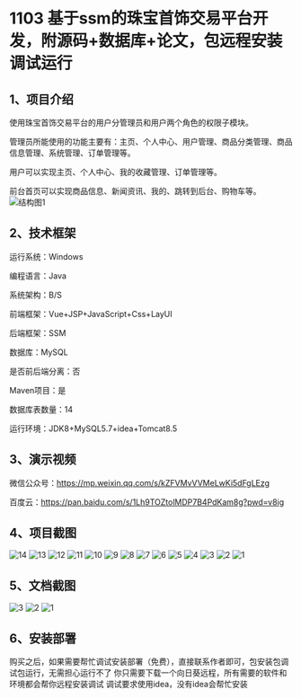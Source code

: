 # 1103 基于ssm的珠宝首饰交易平台开发，附源码+数据库+论文，包远程安装调试运行

## 1、项目介绍

使用珠宝首饰交易平台的用户分管理员和用户两个角色的权限子模块。

管理员所能使用的功能主要有：主页、个人中心、用户管理、商品分类管理、商品信息管理、系统管理、订单管理等。

用户可以实现主页、个人中心、我的收藏管理、订单管理等。

前台首页可以实现商品信息、新闻资讯、我的、跳转到后台、购物车等。
![结构图1](https://javabscode.github.io/picx-images-hosting/1103-基于ssm的珠宝首饰交易平台开发-附源码+数据库+论文-包远程安装调试运行-其他截图/结构图1.webp)

## 2、技术框架

运行系统：Windows

编程语言：Java

系统架构：B/S

前端框架：Vue+JSP+JavaScript+Css+LayUI

后端框架：SSM

数据库：MySQL

是否前后端分离：否

Maven项目：是

数据库表数量：14

运行环境：JDK8+MySQL5.7+idea+Tomcat8.5

## 3、演示视频

微信公众号：https://mp.weixin.qq.com/s/kZFVMvVVMeLwKi5dFgLEzg 

百度云：https://pan.baidu.com/s/1Lh9TOZtolMDP7B4PdKam8g?pwd=v8ig

## 4、项目截图 

![14](https://javabscode.github.io/picx-images-hosting/1103-基于ssm的珠宝首饰交易平台开发-附源码+数据库+论文-包远程安装调试运行-运行截图/14.webp)
![13](https://javabscode.github.io/picx-images-hosting/1103-基于ssm的珠宝首饰交易平台开发-附源码+数据库+论文-包远程安装调试运行-运行截图/13.webp)
![12](https://javabscode.github.io/picx-images-hosting/1103-基于ssm的珠宝首饰交易平台开发-附源码+数据库+论文-包远程安装调试运行-运行截图/12.webp)
![11](https://javabscode.github.io/picx-images-hosting/1103-基于ssm的珠宝首饰交易平台开发-附源码+数据库+论文-包远程安装调试运行-运行截图/11.webp)
![10](https://javabscode.github.io/picx-images-hosting/1103-基于ssm的珠宝首饰交易平台开发-附源码+数据库+论文-包远程安装调试运行-运行截图/10.webp)
![9](https://javabscode.github.io/picx-images-hosting/1103-基于ssm的珠宝首饰交易平台开发-附源码+数据库+论文-包远程安装调试运行-运行截图/9.webp)
![8](https://javabscode.github.io/picx-images-hosting/1103-基于ssm的珠宝首饰交易平台开发-附源码+数据库+论文-包远程安装调试运行-运行截图/8.webp)
![7](https://javabscode.github.io/picx-images-hosting/1103-基于ssm的珠宝首饰交易平台开发-附源码+数据库+论文-包远程安装调试运行-运行截图/7.webp)
![6](https://javabscode.github.io/picx-images-hosting/1103-基于ssm的珠宝首饰交易平台开发-附源码+数据库+论文-包远程安装调试运行-运行截图/6.webp)
![5](https://javabscode.github.io/picx-images-hosting/1103-基于ssm的珠宝首饰交易平台开发-附源码+数据库+论文-包远程安装调试运行-运行截图/5.webp)
![4](https://javabscode.github.io/picx-images-hosting/1103-基于ssm的珠宝首饰交易平台开发-附源码+数据库+论文-包远程安装调试运行-运行截图/4.webp)
![3](https://javabscode.github.io/picx-images-hosting/1103-基于ssm的珠宝首饰交易平台开发-附源码+数据库+论文-包远程安装调试运行-运行截图/3.webp)
![2](https://javabscode.github.io/picx-images-hosting/1103-基于ssm的珠宝首饰交易平台开发-附源码+数据库+论文-包远程安装调试运行-运行截图/2.webp)
![1](https://javabscode.github.io/picx-images-hosting/1103-基于ssm的珠宝首饰交易平台开发-附源码+数据库+论文-包远程安装调试运行-运行截图/1.webp)













## 5、文档截图
![3](https://javabscode.github.io/picx-images-hosting/1103-基于ssm的珠宝首饰交易平台开发-附源码+数据库+论文-包远程安装调试运行-文档截图/3.webp)
![2](https://javabscode.github.io/picx-images-hosting/1103-基于ssm的珠宝首饰交易平台开发-附源码+数据库+论文-包远程安装调试运行-文档截图/2.webp)
![1](https://javabscode.github.io/picx-images-hosting/1103-基于ssm的珠宝首饰交易平台开发-附源码+数据库+论文-包远程安装调试运行-文档截图/1.webp)



## 6、安装部署

购买之后，如果需要帮忙调试安装部署（免费），直接联系作者即可，包安装包调试包运行，无需担心运行不了
你只需要下载一个向日葵远程，所有需要的软件和环境都会帮你远程安装调试
调试要求使用idea，没有idea会帮忙安装
